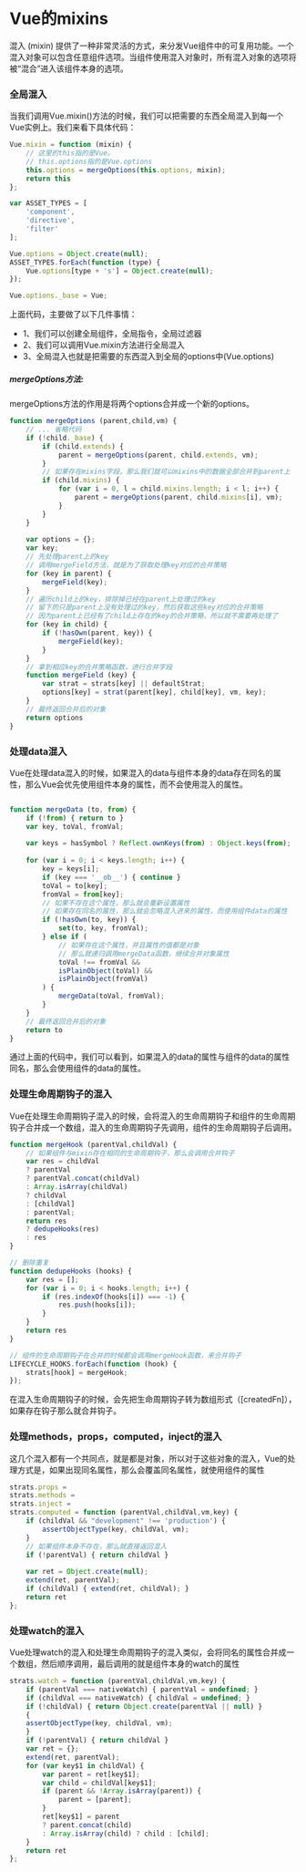# Vue的mixins

混入 (mixin) 提供了一种非常灵活的方式，来分发Vue组件中的可复用功能。一个混入对象可以包含任意组件选项。当组件使用混入对象时，所有混入对象的选项将被“混合”进入该组件本身的选项。

### 全局混入

当我们调用Vue.mixin()方法的时候，我们可以把需要的东西全局混入到每一个Vue实例上。我们来看下具体代码：

```javascript
Vue.mixin = function (mixin) {
    // 这里的this指的是Vue。
    // this.options指的是Vue.options
    this.options = mergeOptions(this.options, mixin);
    return this
};

var ASSET_TYPES = [
    'component',
    'directive',
    'filter'
];

Vue.options = Object.create(null);
ASSET_TYPES.forEach(function (type) {
    Vue.options[type + 's'] = Object.create(null);
});

Vue.options._base = Vue;
```
上面代码，主要做了以下几件事情：
- 1、我们可以创建全局组件，全局指令，全局过滤器
- 2、我们可以调用Vue.mixin方法进行全局混入
- 3、全局混入也就是把需要的东西混入到全局的options中(Vue.options)

##### mergeOptions方法:

mergeOptions方法的作用是将两个options合并成一个新的options。

```javascript
function mergeOptions (parent,child,vm) {
    // ... 省略代码
    if (!child._base) {
        if (child.extends) {
            parent = mergeOptions(parent, child.extends, vm);
        }
        // 如果存在mixins字段，那么我们就可以mixins中的数据全部合并到parent上
        if (child.mixins) {
            for (var i = 0, l = child.mixins.length; i < l; i++) {
                parent = mergeOptions(parent, child.mixins[i], vm);
            }
        }
    }
    
    var options = {};
    var key;
    // 先处理parent上的key
    // 调用mergeField方法，就是为了获取处理key对应的合并策略
    for (key in parent) {
        mergeField(key);
    }
    // 遍历child上的key，排除掉已经在parent上处理过的key
    // 留下的只是parent上没有处理过的key，然后获取这些key对应的合并策略
    // 因为parent上已经有了child上存在的key的合并策略，所以就不需要再处理了
    for (key in child) {
        if (!hasOwn(parent, key)) {
            mergeField(key);
        }
    }
    // 拿到相应key的合并策略函数，进行合并字段
    function mergeField (key) {
        var strat = strats[key] || defaultStrat;
        options[key] = strat(parent[key], child[key], vm, key);
    }
    // 最终返回合并后的对象
    return options
}
```




### 处理data混入

Vue在处理data混入的时候，如果混入的data与组件本身的data存在同名的属性，那么Vue会优先使用组件本身的属性，而不会使用混入的属性。

```javascript

function mergeData (to, from) {
    if (!from) { return to }
    var key, toVal, fromVal;
    
    var keys = hasSymbol ? Reflect.ownKeys(from) : Object.keys(from);
    
    for (var i = 0; i < keys.length; i++) {
        key = keys[i];
        if (key === '__ob__') { continue }
        toVal = to[key];
        fromVal = from[key];
        // 如果不存在这个属性，那么就会重新设置属性
        // 如果存在同名的属性，那么就会忽略混入进来的属性，而使用组件data的属性
        if (!hasOwn(to, key)) {
            set(to, key, fromVal);
        } else if (
            // 如果存在这个属性，并且属性的值都是对象
            // 那么就递归调用mergeData函数，继续合并对象属性
            toVal !== fromVal &&
            isPlainObject(toVal) &&
            isPlainObject(fromVal)
        ) {
            mergeData(toVal, fromVal);
        }
    }
    // 最终返回合并后的对象
    return to
}
```
通过上面的代码中，我们可以看到，如果混入的data的属性与组件的data的属性同名，那么会使用组件的data的属性。

### 处理生命周期钩子的混入

Vue在处理生命周期钩子混入的时候，会将混入的生命周期钩子和组件的生命周期钩子合并成一个数组，混入的生命周期钩子先调用，组件的生命周期钩子后调用。

```javascript
function mergeHook (parentVal,childVal) {
    // 如果组件与mixin存在相同的生命周期钩子，那么会调用合并钩子
    var res = childVal
    ? parentVal
    ? parentVal.concat(childVal)
    : Array.isArray(childVal)
    ? childVal
    : [childVal]
    : parentVal;
    return res
    ? dedupeHooks(res)
    : res
}

// 删除重复
function dedupeHooks (hooks) {
    var res = [];
    for (var i = 0; i < hooks.length; i++) {
        if (res.indexOf(hooks[i]) === -1) {
            res.push(hooks[i]);
        }
    }
    return res
}

// 组件的生命周期钩子在合并的时候都会调用mergeHook函数，来合并钩子
LIFECYCLE_HOOKS.forEach(function (hook) {
    strats[hook] = mergeHook;
});
```
在混入生命周期钩子的时候，会先把生命周期钩子转为数组形式（[createdFn]），如果存在钩子那么就合并钩子。

### 处理methods，props，computed，inject的混入

这几个混入都有一个共同点，就是都是对象，所以对于这些对象的混入，Vue的处理方式是，如果出现同名属性，那么会覆盖同名属性，就使用组件的属性

```javascript
strats.props =
strats.methods =
strats.inject =
strats.computed = function (parentVal,childVal,vm,key) {
    if (childVal && "development" !== 'production') {
        assertObjectType(key, childVal, vm);
    }
    // 如果组件本身不存在，那么就直接返回混入
    if (!parentVal) { return childVal }
    
    var ret = Object.create(null);
    extend(ret, parentVal);
    if (childVal) { extend(ret, childVal); }
    return ret
};
```
### 处理watch的混入

Vue处理watch的混入和处理生命周期钩子的混入类似，会将同名的属性合并成一个数组，然后顺序调用，最后调用的就是组件本身的watch的属性

```javascript
strats.watch = function (parentVal,childVal,vm,key) {
    if (parentVal === nativeWatch) { parentVal = undefined; }
    if (childVal === nativeWatch) { childVal = undefined; }
    if (!childVal) { return Object.create(parentVal || null) }
    {
    assertObjectType(key, childVal, vm);
    }
    if (!parentVal) { return childVal }
    var ret = {};
    extend(ret, parentVal);
    for (var key$1 in childVal) {
        var parent = ret[key$1];
        var child = childVal[key$1];
        if (parent && !Array.isArray(parent)) {
            parent = [parent];
        }
        ret[key$1] = parent
        ? parent.concat(child)
        : Array.isArray(child) ? child : [child];
    }
    return ret
};
```
